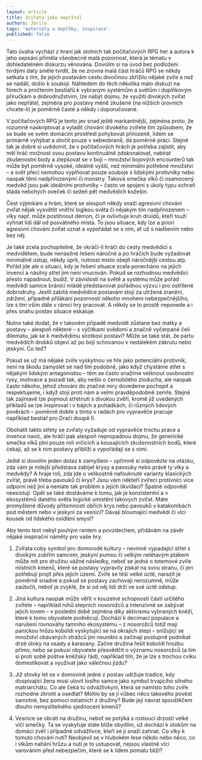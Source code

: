 ```yaml
---
layout: article
title: Zvířata jako nepřítel
authors: Jarilo
tags: 'materiály a doplňky, inspirace'
published: false
---
```

Tato úvaha vychází z hraní jak stolních tak počítačových RPG her a autora k jeho sepsání přiměla všeobecně malá pozornost, která je tématu v dohledatelném diskurzu věnována. Dovolím si na úvod bez podložení tvrdými daty směle tvrdit, že ne zrovna malá část hráčů RPG se někdy setkala s tím, že jejich postavám cestu divočinou zkřížilo nějaké zvíře a než se nadáli, došlo k souboji. Náhledem do těch několika málo diskuzí na fórech a pročtením bestiářů k vybraným systémům a světům i doplňkovým příručkám a dobrodružstvím, lze nabýt dojmu, že využití divokých zvířat jako nepřátel, zejména pro postavy méně zkušené (na nižších úrovních chcete-li) je poměrně časté a někdy i doporučované.

V počítačových RPG je tento jev snad ještě markantnější, zejména proto, že rozumně naskriptovat a vyladit chování divokého zvířete tím způsobem, že se bude ve svém domácím prostředí pohybovat přirozeně, lidem se primárně vyhýbat a útočit pouze v sebeobraně, dá poměrně práci. Stejně tak je dobré si uvědomit, že v počítačových hrách je potřeba zajistit, aby měl hráč možnost svou postavu kontinuálně zdokonalovat, nabírat zkušenostní body a zlepšovat se v boji – množství bojových encounterů tak může být poměrně vysoké, ideálně vyšší, než minimální potřebné množství – a svět přeci nemohou vyplňovat pouze souboje s lidskými protivníky nebo naopak těmi nadpřirozenými či monstry. Taková smečka vlků či osamocený medvěd jsou pak ideálními protivníky – často ve spojení s úkoly typu ochraň stáda nebohých oveček či sežeň pět medvědích kožešin.

Čest výjimkám a hrám, které se alespoň někdy snaží agresivní chování zvířat nějak vysvětlit vnitřní logikou světa či nějakým tím nadpřirozenem – vlky např. může postihnout démon, či je ovlivňuje kruh druidů, kteří touží vyhnat lidi dál od posvátného místa. To jsou situace, kdy lze a priori agresivní chování zvířat uznat a vypořádat se s ním, ať už s nadšením nebo bez něj.

Je také zcela pochopitelné, že vkráčí-li hráči do cesty medvědici s medvídětem, bude nenásilné řešení náročné a po hráčích bude vyžadovat minimálně ústup, někdy úprk, nutnost místo obejít náročnější cestou atp. Pořád jde ale o situaci, kdy je řešení situace zcela ponecháno na jejich invenci a násilný střet jim není vnucován. Pokud se rozhodnou medvědici přesto napadnout, budiž. V závislosti na světě a systému může pořád medvědí samice bránící mládě představovat pořádnou výzvu i pro ostřílené dobrodruhy. Jestli zabitá medvědice postavám stojí za utržená zranění, zdržení, případně přilákání pozornosti někoho mnohem nebezpečnějšího, lze s tím vším dále v rámci hry pracovat. A někdy se to prostě nepovede a i přes snahu postav situace eskaluje. 

Nutno také dodat, že v takovém případě medvídě zůstane bez matky a postavy – alespoň některé – s výčitkami svědomí a značně vyčerpané čelí dilematu, jak se k medvědímu sirotkovi postaví? Může se také stát, že partu medvědích drobků objeví až po boji schovanou v nedalekém zákrutu nebo jeskyni. Co teď? 

Pokud se už má nějaké zvíře vyskytnou ve hře jako potenciální protivník, není na škodu zamyslet se nad tím podobně, jako když chystáme střet s nějakým lidským antagonistou – těm se často snažíme vetknout osobnostní rysy, motivace a pozadí tak, aby nešlo o černobílého zloducha, ale naopak často někoho, jehož chování do značné míry dovedeme pochopit a respektujeme, i když stojí proti nám a velmi pravděpodobně zemře. Stejně tak zajímavě lze pojmout střetnutí s divokou zvěří, kromě již uvedených příkladů se lze inspirovat i v bájích a pohádkách, či různých lidových pověrách – poměrně dobře s tímto v radách pro vypravěče pracuje například bestiář pro Dračí doupě II. 

Obohatit takto střety se zvířaty vyžaduje od vypravěče trochu práce a invence navíc, ale hráči pak alespoň nepropadnou dojmu, že generické smečka vlků plní pouze roli vrčících a kousajících zkušenostních bodů, které čekají, až se k nim postavy přiblíží a vypořádají se s nimi. 

Ještě si dovolím jeden dotaz k zamyšlení – upřímně si odpovězte na otázku, zda vám je milejší představa zabíjet krysy a pavouky nebo právě ty vlky a medvědy? A hraje roli, zda jde o velikostně nafouknuté varianty klasických zvířat, právě třeba pavouků či krys? Jsou vám někteří zvířecí protivníci více odporní než jiní a nemáte tak problém s jejich likvidací? Špatné odpovědi neexistují. Opět se také dostáváme k tomu, jak je konzistentní a v ekosystémů daného světa logické umístění takových zvířat. Máte promyšlené důvody přítomnosti obřích krys nebo pavouků v katakombách pod městem nebo v jeskyni za vesnicí? Dávají bloumající medvědi či vlci kousek od lidského osídlení smysl? 

Aby tento text nebyl pouhým rantem a povzdechem, přidávám na závěr nějaké inspirační náměty pro vaše hry.

1. Zvířata coby symbol pro domorodé kultury – nevinně vypadající střet s divokým zubřím samcem, jeskyní pumou či velkým nelétavým ptákem může mít pro družinu vážné následky, neboť se jedná o totemové zvíře místních kmenů, které se postavy vypravily získat na svou stranu, či jen potřebují projít přes jejich území. Zvíře se těší velké úctě, narazit je poměrně snadné a pokud se postavy zachovají nerozumně, může zaútočit, neboť je zvyklé, že si od něj lidí drží ve své úctě odstup. 


2. Jiná kultura naopak může věřit v kouzelné schopnosti částí určitého zvířete – například rohů stepních nosorožců a intenzivně se zabývat jejich lovem – v poslední době zejména díky aktivismu vybraných kněží, které k tomu obyvatele podněcují. Dochází k decimaci populace a narušení rovnováhy tamního ekosystému – z nosorožců totiž mají panickou hrůzu koboldi vyskytující se na okrajích stepi – snižující se množství obávaných strážců jim neuniklo a začínají postupně podnikat drzé útoky na osady a karavany. Začne družina řešit koboldí hrozbu přímo, nebo se pokusí obyvatele přesvědčit o významu nosorožců (a tím si proti sobě poštve kněžský řád), například tím, že je lze s trochou cviku domestikovat a využívat jako válečnou jízdu? 


3. Již stovky let se v domovině jedné z postav udržuje tradice, kdy dospívající žena musí ulovit losího samce jako symbol trvajícího silného matriarchátu. Co ale čeká tu odvážlivkyni, která se namísto toho zvíře rozhodne zkrotit a osedlat? Mohlo by se jí vůbec něco takového povést samotné, bez pomoci ostatních z družiny? Bude její návrat spouštěčem dlouho nemyslitelného sjednocení kmenů?


4. Vesnice se obrátí na družinu, neboť se potýká s rostoucí drzostí velké vlčí smečky. Ta se vyskytuje stále blíže obydlím, už dochází k útokům na domácí zvěř i případné odvážlivce, kteří se ji snaží zahnat. Co vlky k tomuto chování nutí? Neobjevil se v hlubokém lese někdo nebo něco, co i vlkům nahání hrůzu a nutí je to ustupovat, nejsou vlastně vlci varováním před nebezpečím, které se k lidem pomalu blíží?

